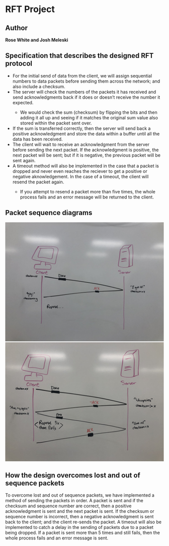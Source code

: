 
<h1>RFT Project</h1>
	


Author
------------------------------------------
	
	

<!-- fill out the following table with your information -->
	

<!-- Note: wrapping table in div.noheader will hide the table's header -->
	

<!-- Note: wrapping table in div.firstcol will style the first column different from other columns -->
	

<strong>Rose White and Josh Meleski</strong>



Specification that describes the designed RFT protocol
-----------------------------------------

<ul>
<li>For the initial send of data from the client, we will assign sequential numbers to data packets before sending them across the network; and also include a checksum.</li>
<li>The server will check the numbers of the packets it has received and send acknowledgments back if it does or doesn’t receive the number it expected.</li>
<ul>
<li>We would check the sum (checksum) by flipping the bits and then adding it all up and seeing if it matches the original sum value also stored within the packet sent over.</li>
</ul>
<li>If the sum is transferred correctly, then the server will send back a positive acknowledgment and store the data within a buffer until all the data has been received.</li>
<li>The client will wait to receive an acknowledgment from the server before sending the next packet. If the acknowledgment is positive, the next packet will be sent; but if it is negative, the previous packet will be sent again. </li>
<li>A timeout method will also be implemented in the case that a packet is dropped and never even reaches the reciever to get a positive or negative aknowledgement. In the case of a timeout, the client will resend the packet again.</li>
<ul>
<li>If you attempt to resend a packet more than five times, the whole process fails and an error message will be returned to the client.</li>
</ul>
</ul>	
	
	
	

 Packet sequence diagrams
---------------------------------------------


 ![Sequence Diagram of successful send](sendSuccess.jpeg)
 ![Sequence Diagram of unsuccessful send](sendFail.jpeg)

 
	

 
	

How the design overcomes lost and out of sequence packets
----------------------------------------------
 

To overcome lost and out of sequence packets, we have implemented a method of sending the packets in order. A packet is sent and if the checksum and sequence number are correct, then a positive acknowledgment is sent and the next packet is sent. If the checksum or sequence number is incorrect, then a negative acknowledgment is sent back to the client; and the client re-sends the packet. A timeout will also be implemented to catch a delay in the sending of packets due to a packet being dropped. If a packet is sent more than 5 times and still fails, then the whole process fails and an error message is sent. 	

 
	



